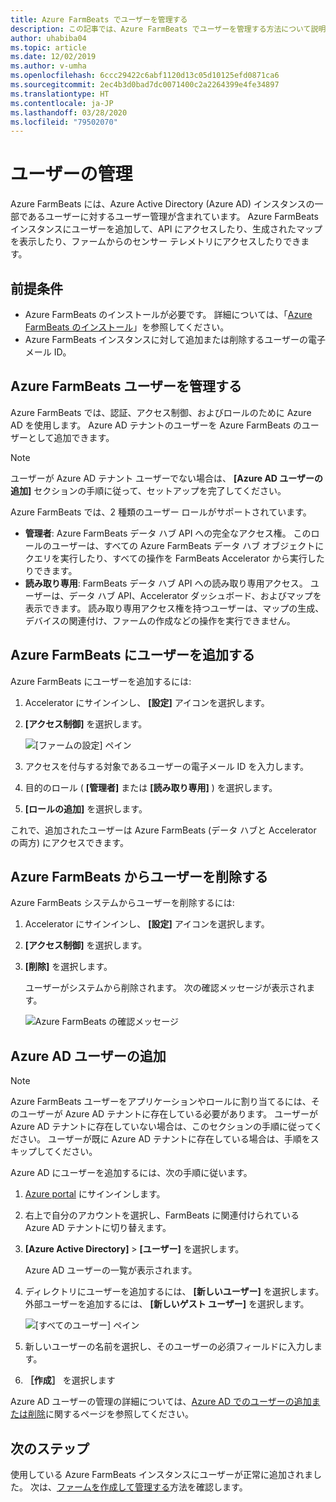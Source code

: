 ```yaml
---
title: Azure FarmBeats でユーザーを管理する
description: この記事では、Azure FarmBeats でユーザーを管理する方法について説明します。
author: uhabiba04
ms.topic: article
ms.date: 12/02/2019
ms.author: v-umha
ms.openlocfilehash: 6ccc29422c6abf1120d13c05d10125efd0871ca6
ms.sourcegitcommit: 2ec4b3d0bad7dc0071400c2a2264399e4fe34897
ms.translationtype: HT
ms.contentlocale: ja-JP
ms.lasthandoff: 03/28/2020
ms.locfileid: "79502070"
---
```

# <a name="manage-users"></a>ユーザーの管理

Azure FarmBeats には、Azure Active Directory (Azure AD) インスタンスの一部であるユーザーに対するユーザー管理が含まれています。 Azure FarmBeats インスタンスにユーザーを追加して、API にアクセスしたり、生成されたマップを表示したり、ファームからのセンサー テレメトリにアクセスしたりできます。

## <a name="prerequisites"></a>前提条件

- Azure FarmBeats のインストールが必要です。 詳細については、「[Azure FarmBeats のインストール](install-azure-farmbeats.md)」を参照してください。
- Azure FarmBeats インスタンスに対して追加または削除するユーザーの電子メール ID。

## <a name="manage-azure-farmbeats-users"></a>Azure FarmBeats ユーザーを管理する

Azure FarmBeats では、認証、アクセス制御、およびロールのために Azure AD を使用します。 Azure AD テナントのユーザーを Azure FarmBeats のユーザーとして追加できます。

> [!NOTE]
> ユーザーが Azure AD テナント ユーザーでない場合は、 **[Azure AD ユーザーの追加]** セクションの手順に従って、セットアップを完了してください。

Azure FarmBeats では、2 種類のユーザー ロールがサポートされています。

 - **管理者**: Azure FarmBeats データ ハブ API への完全なアクセス権。 このロールのユーザーは、すべての Azure FarmBeats データ ハブ オブジェクトにクエリを実行したり、すべての操作を FarmBeats Accelerator から実行したりできます。
 - **読み取り専用**: FarmBeats データ ハブ API への読み取り専用アクセス。 ユーザーは、データ ハブ API、Accelerator ダッシュボード、およびマップを表示できます。 読み取り専用アクセス権を持つユーザーは、マップの生成、デバイスの関連付け、ファームの作成などの操作を実行できません。

## <a name="add-users-to-azure-farmbeats"></a>Azure FarmBeats にユーザーを追加する

Azure FarmBeats にユーザーを追加するには:

1. Accelerator にサインインし、 **[設定]** アイコンを選択します。
2. **[アクセス制御]** を選択します。

    ![[ファームの設定] ペイン](./media/create-farms-in-azure-farmbeats/settings-users-1.png)

3. アクセスを付与する対象であるユーザーの電子メール ID を入力します。
4. 目的のロール ( **[管理者]** または **[読み取り専用]** ) を選択します。
5. **[ロールの追加]** を選択します。

これで、追加されたユーザーは Azure FarmBeats (データ ハブと Accelerator の両方) にアクセスできます。

## <a name="delete-users-from-azure-farmbeats"></a>Azure FarmBeats からユーザーを削除する

Azure FarmBeats システムからユーザーを削除するには:

1. Accelerator にサインインし、 **[設定]** アイコンを選択します。
2. **[アクセス制御]** を選択します。
3. **[削除]** を選択します。

   ユーザーがシステムから削除されます。 次の確認メッセージが表示されます。

   ![Azure FarmBeats の確認メッセージ](./media/create-farms-in-azure-farmbeats/manage-users-2.png)

## <a name="add-azure-ad-users"></a>Azure AD ユーザーの追加

> [!NOTE]
> Azure FarmBeats ユーザーをアプリケーションやロールに割り当てるには、そのユーザーが Azure AD テナントに存在している必要があります。 ユーザーが Azure AD テナントに存在していない場合は、このセクションの手順に従ってください。 ユーザーが既に Azure AD テナントに存在している場合は、手順をスキップしてください。

Azure AD にユーザーを追加するには、次の手順に従います。

1. [Azure portal](https://portal.azure.com/) にサインインします。
2. 右上で自分のアカウントを選択し、FarmBeats に関連付けられている Azure AD テナントに切り替えます。
3. **[Azure Active Directory]**  >  **[ユーザー]** を選択します。

    Azure AD ユーザーの一覧が表示されます。

4. ディレクトリにユーザーを追加するには、 **[新しいユーザー]** を選択します。 外部ユーザーを追加するには、 **[新しいゲスト ユーザー]** を選択します。

    ![[すべてのユーザー] ペイン](./media/create-farms-in-azure-farmbeats/manage-users-3.png)

5. 新しいユーザーの名前を選択し、そのユーザーの必須フィールドに入力します。
6. **［作成］** を選択します

Azure AD ユーザーの管理の詳細については、[Azure AD でのユーザーの追加または削除](https://docs.microsoft.com/azure/active-directory/fundamentals/add-users-azure-active-directory/)に関するページを参照してください。

## <a name="next-steps"></a>次のステップ

使用している Azure FarmBeats インスタンスにユーザーが正常に追加されました。 次は、[ファームを作成して管理する](manage-farms-in-azure-farmbeats.md#create-farms)方法を確認します。
